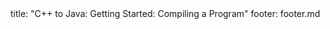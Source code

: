 <frontmatter>
title: "C++ to Java: Getting Started: Compiling a Program"
footer: footer.md
</frontmatter>

<include src="unit-inPage-asFlat.md" boilerplate />